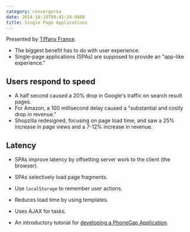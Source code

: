 ```yaml
---
category: convergerva
date: 2014-10-10T09:41:24-0400
title: Single Page Applications
---
```


Presented by [Tiffany France](http://www.tiffanyfrance.com/).

- The biggest benefit has to do with user experience.
- Single-page applications (SPAs) are supposed to provide an "app-like experience."

## Users respond to speed

- A half second caused a 20% drop in Google's traffic on search result pages.
- For Amazon, a 100 millisecond delay caused a "substantial and costly drop in revenue."
- Shopzilla redesigned, focusing on page load time, and saw a 25% increase in page views and a 7-12% increase in revenue.

## Latency

- SPAs improve latency by offsetting server work to the client (the browser).
- SPAs selectively load page fragments.
- Use `localStorage` to remember user actions.
- Reduces load time by using templates.
- Uses AJAX for tasks.

- An introductory tutorial for [developing a PhoneGap Application](http://coenraets.org/blog/phonegap-tutorial/).